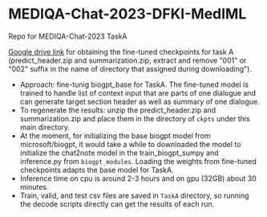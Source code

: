 # MEDIQA-Chat-2023-DFKI-MedIML
Repo for MEDIQA-Chat-2023 TaskA

[Google drive link](https://drive.google.com/drive/folders/1soKGJLSmqZAvXK1fNTYJpS2U1xaKRANd?usp=sharing) for obtaining the fine-tuned checkpoints for task A (predict_header.zip and summarization.zip, extract and remove "001" or "002" suffix in the name of directory that assigned during downloading").
  - Approach: fine-tunig biogpt_base for TaskA. The fine-tuned model is trained to handle list of context input that are parts of one dialogue and can generate target section header as well as summary of one dialogue.
  - To regenerate the results: unzip the predict_header.zip and summarization.zip and place them in the directory of `ckpts` under this main directory. 
  - At the moment, for initializing the base biogpt model from microsoft/biogpt, it would take a while to downloaded the model to initialize the chat2note model in the train_biogpt_sumpy and inference.py from `biogpt_modules`. Loading the weights from fine-tuned checkpoints adapts the base model for TaskA.
  - Inference time on cpu is around 2-3 hours and on gpu (32GB) about 30 minutes. 
  - Train, valid, and test csv files are saved in `TaskA` directory, so running the decode scripts directly can get the results of each run. 

